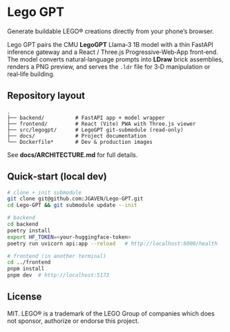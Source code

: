 # Lego GPT

Generate buildable LEGO® creations directly from your phone’s browser.

Lego GPT pairs the CMU **LegoGPT** Llama‑3 1B model with a thin FastAPI inference
gateway and a React / Three.js Progressive‑Web‑App front‑end.  
The model converts natural‑language prompts into **LDraw** brick assemblies,
renders a PNG preview, and serves the `.ldr` file for 3‑D manipulation or real‑life
building.

## Repository layout

```
.
├── backend/          # FastAPI app + model wrapper
├── frontend/         # React (Vite) PWA with Three.js viewer
├── src/legogpt/      # LegoGPT git‑submodule (read‑only)
├── docs/             # Project documentation
└── Dockerfile*       # Dev & production images
```

See **docs/ARCHITECTURE.md** for full details.

## Quick‑start (local dev)

```bash
# clone + init submodule
git clone git@github.com:JGAVEN/Lego-GPT.git
cd Lego-GPT && git submodule update --init

# backend
cd backend
poetry install
export HF_TOKEN=<your-huggingface-token>
poetry run uvicorn api:app --reload   # http://localhost:8000/health

# frontend (in another terminal)
cd ../frontend
pnpm install
pnpm dev  # http://localhost:5173
```

## License

MIT. LEGO® is a trademark of the LEGO Group of companies which does not sponsor,
authorize or endorse this project.
